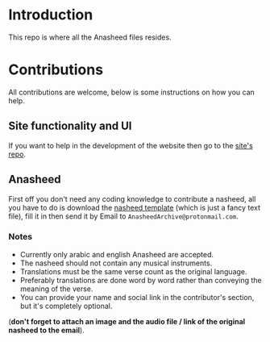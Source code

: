 # Introduction

This repo is where all the Anasheed files resides.

# Contributions

All contributions are welcome, below is some instructions on how you can help.

## Site functionality and UI

If you want to help in the development of the website then go to the [site's repo](https://github.com/AnasheedArchive/Site).

## Anasheed

First off you don't need any coding knowledge to contribute a nasheed, all you have to do is download the [nasheed template](https://raw.githubusercontent.com/AnasheedArchive/Anasheed/main/template.md?token=GHSAT0AAAAAACPDMIXULYZD3TS5CJMF22DIZSLMSFA) (which is just a fancy text file), fill it in then send it by Email to `AnasheedArchive@protonmail.com`.

### Notes

- Currently only arabic and english Anasheed are accepted.
- The nasheed should not contain any musical instruments.
- Translations must be the same verse count as the original language.
- Preferably translations are done word by word rather than conveying the meaning of the verse.
- You can provide your name and social link in the contributor's section, but it's completely optional.

(**don't forget to attach an image and the audio file / link of the original nasheed to the email**).
